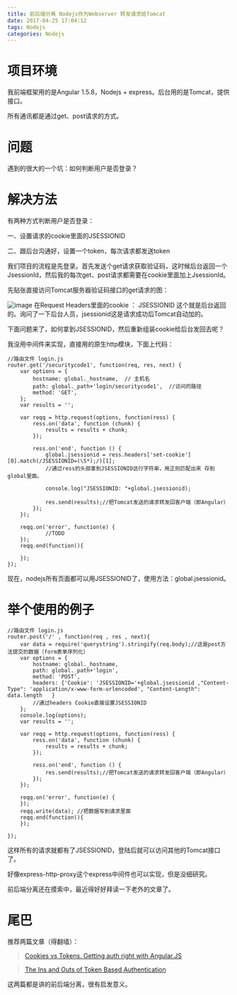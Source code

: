 ```yaml
---
title: 前后端分离 Nodejs作为Webserver 转发请求给Tomcat
date: 2017-04-25 17:04:12
tags: Nodejs
categories: Nodejs
---
```

# 项目环境
我前端框架用的是Angular 1.5.8，Nodejs + express。后台用的是Tomcat，提供接口。

所有通讯都是通过get、post请求的方式。 
<!-- more -->
# 问题
遇到的很大的一个坑：如何判断用户是否登录？

# 解决方法
有两种方式判断用户是否登录：

一、设置请求的cookie里面的JSESSIONID 

二、跟后台沟通好，设置一个token，每次请求都发送token

我们项目的流程是先登录。首先发送个get请求获取验证码，这时候后台返回一个JsessionId，然后我的每次get、post请求都需要在cookie里面加上JsessionId。

先贴张直接访问Tomcat服务器验证码接口的get请求的图：

![image](http://gezichenshan.oss-cn-beijing.aliyuncs.com/blog/nodejs-1.png)
在Request Headers里面的cookie ： JSESSIONID  这个就是后台返回的。询问了一下后台人员，jsessionid这是请求成功后Tomcat自动加的。

下面问题来了，如何拿到JSESSIONID，然后重新组装cookie给后台发回去呢？

我没用中间件来实现，直接用的原生http模块，下面上代码：

```
//路由文件 login.js
router.get('/securitycode1', function(req, res, next) {
	var options = { 
	    hostname: global._hostname,  // 主机名
	    path: global._path+'login/securitycode1',  //访问的路径
	    method: 'GET', 
	};
	var results = ''; 

	var reqq = http.request(options, function(ress) {
	    ress.on('data', function (chunk) {
	        results = results + chunk;
	    }); 
	    
	    ress.on('end', function () {
	        global.jsessionid = ress.headers['set-cookie'][0].match(/JSESSIONID=(\S*);/)[1];
	        //通过ress的头部拿到JSESSIONID这行字符串，用正则匹配出来 存到global里面。
	        
	        console.log("JSESSIONID: "+global.jsessionid);

	        res.send(results);//把Tomcat发送的请求转发回客户端（即Angular）
	    }); 
	});

	reqq.on('error', function(e) {
	        //TODO
	});
	reqq.end(function(){

	});
});
```
现在，nodejs所有页面都可以用JSESSIONID了，使用方法：global.jsessionid。

# 举个使用的例子

```
//路由文件 login.js
router.post('/' , function(req , res , next){
	var data = require('querystring').stringify(req.body);//这是post方法提交的数据（form表单序列化）
	var options = { 
	    hostname: global._hostname,
	    path: global._path+'login',
	    method: 'POST',
	    headers: {'Cookie': 'JSESSIONID='+global.jsessionid ,"Content-Type": 'application/x-www-form-urlencoded', "Content-Length": data.length   }
	    //通过headers Cookie直接设置JSESSIONID
	};
	console.log(options);
	var results = ''; 

	var reqq = http.request(options, function(ress) {
	    ress.on('data', function (chunk) {
	        results = results + chunk;
	    }); 
	    
	    ress.on('end', function () {
	        res.send(results);//把Tomcat发送的请求转发回客户端（即Angular）
	    }); 
	});

	reqq.on('error', function(e) {
	});
	reqq.write(data); //把数据写到请求里面
	reqq.end(function(){
	});

});
```
这样所有的请求就都有了JSESSIONID，登陆后就可以访问其他的Tomcat接口了。

好像express-http-proxy这个express中间件也可以实现，但是没细研究。

前后端分离还在摸索中，最近得好好拜读一下老外的文章了。

# 尾巴

推荐两篇文章（得翻墙）：

> [Cookies vs Tokens. Getting auth right with Angular.JS](https://auth0.com/blog/angularjs-authentication-with-cookies-vs-token/)

> [The Ins and Outs of Token Based Authentication](https://scotch.io/tutorials/the-ins-and-outs-of-token-based-authentication)

这两篇都是讲的前后端分离，很有启发意义。